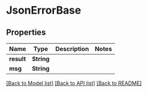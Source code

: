 # JsonErrorBase

## Properties
Name | Type | Description | Notes
------------ | ------------- | ------------- | -------------
**result** | **String** |  | 
**msg** | **String** |  | 

[[Back to Model list]](../README.md#documentation-for-models) [[Back to API list]](../README.md#documentation-for-api-endpoints) [[Back to README]](../README.md)



